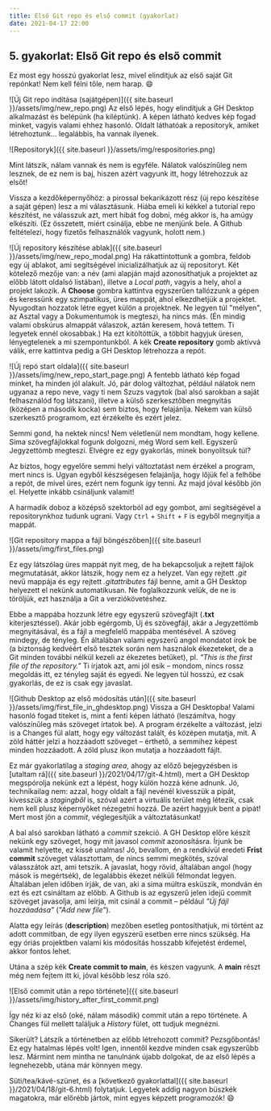 ```yaml
---
title: Első Git repo és első commit (gyakorlat)
date: 2021-04-17 22:00
---
```


## 5. gyakorlat: Első Git repo és első commit

Ez most egy hosszú gyakorlat lesz, mivel elindítjuk az első saját Git repónkat! Nem kell félni tőle, nem harap. :smile:

![Új Git repo indítása (sajátgépen)]({{ site.baseurl }}/assets/img/new_repo.png)
Az első lépés, hogy elindítjuk a GH Desktop alkalmazást és belépünk (ha kiléptünk). A képen látható kedves kép fogad minket, vagyis valami ehhez hasonló. Oldalt láthatóak a repositoryk, amiket létrehoztunk... legalábbis, ha vannak ilyenek.

![Repositoryk]({{ site.baseurl }}/assets/img/respositories.png)

Mint látszik, nálam vannak és nem is egyféle. Nálatok valószínűleg nem lesznek, de ez nem is baj, hiszen azért vagyunk itt, hogy létrehozzuk az elsőt!

Vissza a kezdőképernyőhöz: a pirossal bekarikázott rész (új repo készítése a saját gépen) lesz a mi választásunk. Hiába emeli ki kékkel a tutorial repo készítést, ne válasszuk azt, mert hibát fog dobni, még akkor is, ha amúgy elkészíti. (Ez összetett, miért csinálja, ebbe ne menjünk bele. A Github feltételezi, hogy fizetős felhasználók vagyunk, holott nem.)

![Új repository készítése ablak]({{ site.baseurl }}/assets/img/new_repo_modal.png)
Ha rákattintottunk a gombra, feldob egy új ablakot, ami segítségével inicializálhatjuk az új repositoryt. Két kötelező mezője van: a név (ami alapján majd azonosíthatjuk a projektet az előbb látott oldalsó listában), illetve a *Local path*, vagyis a hely, ahol a projekt lakozik. A **Choose** gombra kattintva egyszerűen tallózzunk a gépen és keressünk egy szimpatikus, üres mappát, ahol elkezdhetjük a projektet. Nyugodtan hozzatok létre egyet külön a projektnek. Ne legyen túl "mélyen", az Asztal vagy a Dokumentumok is megteszi, ha nincs más. (Én mindig valami obskúrus almappát válaszok, aztán keresem, hová tettem. Ti legyetek ennél okosabbak.) Ha ezt kitöltöttük, a többit hagyjuk üresen, lényegtelenek a mi szempontunkból. A kék **Create repository** gomb aktívvá válik, erre kattintva pedig a GH Desktop létrehozza a repót.

![Új repó start oldala]({{ site.baseurl }}/assets/img/new_repo_start_page.png)
A fentebb látható kép fogad minket, ha minden jól alakult. Jó, pár dolog változhat, például nálatok nem ugyanaz a repo neve, vagy ti nem Szuzs vagytok (bal alsó sarokban a saját felhasználód fog látszani), illetve a külső szerkesztőben megnyitás (középen a második kocka) sem biztos, hogy felajánlja. Nekem van külső szerkesztő programom, ezt érzékelte és ezért jelez.

Semmi gond, ha nektek nincs! Nem véletlenül nem mondtam, hogy kellene. Sima szövegfájlokkal fogunk dolgozni, még Word sem kell. Egyszerű Jegyzettömb megteszi. Elvégre ez egy gyakorlás, minek bonyolítsuk túl?

Az biztos, hogy egyelőre semmi helyi változtatást nem érzékel a program, mert nincs is. Ugyan egyből készségesen felajánlja, hogy lőjük fel a felhőbe a repót, de mivel üres, ezért nem fogunk így tenni. Az majd jóval később jön el. Helyette inkább csináljunk valamit!

A harmadik doboz a középső szektorból ad egy gombot, ami segítségével a repositorynkhoz tudunk ugrani. Vagy `Ctrl` + `Shift` + `F` is egyből megnyitja a mappát.

![Git repository mappa a fájl böngészőben]({{ site.baseurl }}/assets/img/first_files.png)

Ez egy látszólag üres mappát nyit meg, de ha bekapcsoljuk a rejtett fájlok megmutatását, akkor látszik, hogy nem ez a helyzet. Van egy rejtett *.git* nevű mappája és egy rejtett *.gitattributes* fájl benne, amit a GH Desktop helyezett el nekünk automatikusan. Ne foglalkozzunk velük, de ne is töröljük, ezt használja a Git a verziókövetéshez.

Ebbe a mappába hozzunk létre egy egyszerű szövegfájlt (**.txt** kiterjesztéssel). Akár jobb egérgomb, Új és szövegfájl, akár a Jegyzettömb megnyitásával, és a fájl a megfelelő mappába mentésével. A szöveg mindegy, de tényleg. Én általában valami egyszerű angol mondatot írok be (a biztonság kedvéért első tesztek során nem használok ékezeteket, de a Git minden további nélkül kezeli az ékezetes betűket), pl. *"This is the first file of the repository."* Ti írjatok azt, ami jól esik &ndash; mondom, nincs rossz megoldás itt, ez tényleg saját és egyedi. Ne legyen túl hosszú, ez csak gyakorlás, de ez is csak egy javaslat.

![Github Desktop az első módosítás után]({{ site.baseurl }}/assets/img/first_file_in_ghdesktop.png)
Vissza a GH Desktopba! Valami hasonló fogad titeket is, mint a fenti képen látható (leszámítva, hogy valószínűleg más szöveget írtatok be). A program érzékelte a változást, jelzi is a Changes fül alatt, hogy egy változást talált, és középen mutatja, mit. A zöld háttér jelzi a hozzáadott szöveget &ndash; érthető, a semmihez képest minden hozzáadott. A zöld plusz ikon mutatja a hozzáadott fájlt.

Ez már gyakorlatilag a *staging area*, ahogy az előző bejegyzésben is [utaltam rá]({{ site.baseurl }}/2021/04/17/git-4.html), mert a GH Desktop megspórolja nekünk ezt a lépést, hogy külön hozzá kéne adnunk. Jó, technikailag nem: azzal, hogy oldalt a fájl nevénél kivesszük a pipát, kivesszük a *stagingből* is, szóval azért a virtuális terület még létezik, csak nem kell plusz képernyőket nézegetni hozzá. De azért hagyjuk bent a pipát! Mert most jön a *commit*, véglegesítjük a változtatásunkat!

A bal alsó sarokban látható a *commit* szekció. A GH Desktop előre készít nekünk egy szöveget, hogy mit javasol *commit* azonosításra. Írjunk be valamit helyette, ez kissé unalmas! Jó, bevallom, én a rendkívül eredeti **Frist commit** szöveget választottam, de nincs semmi megkötés, szóval válasszátok azt, ami tetszik. A javaslat, hogy rövid, általában angol (hogy mások is megértsék), de legalábbis ékezet nélküli félmondat legyen. Általában jelen időben írják, de van, aki a sima múltra esküszik, mondván én ezt és ezt csináltam az előbb. A Github is az egyszerű jelen idejű commit szöveget javasolja, ami leírja, mit csinál a commit &ndash; például *"Új fájl hozzáadása"* (*"Add new file"*).

Alatta egy leírás (**description**) mezőben esetleg pontosíthatjuk, mi történt az adott commitban, de egy ilyen egyszerű esetben erre nincs szükség. Ha egy óriás projektben valami kis módosítás hosszabb kifejetést érdemel, akkor fontos lehet.

Utána a szép kék **Create commit to main**, és készen vagyunk. A **main** részt még nem fejtem itt ki, jóval később lesz róla szó. <!-- linkelni 10-hez -->

![Első commit után a repo története]({{ site.baseurl }}/assets/img/history_after_first_commit.png)

Így néz ki az első (oké, nálam második) commit után a repo története. A Changes fül mellett találjuk a *History* fület, ott tudjuk megnézni.

Sikerült? Látszik a történetben az előbb létrehozott commit? Pezsgőbontás! Ez egy hatalmas lépés volt! Igen, innentől kezdve minden csak egyszerűbb lesz. Mármint nem mintha ne tanulnánk újabb dolgokat, de az első lépés a legnehezebb, utána már könnyen megy.

Süti/tea/kávé-szünet, és a [következő gyakorlattal]({{ site.baseurl }}/2021/04/18/git-6.html) folytatjuk. Legyetek addig nagyon büszkék magatokra, már előrébb jártok, mint egyes képzett programozók! :smile: